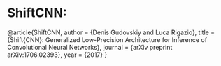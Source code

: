 # ShiftCNN:

@article{ShiftCNN,
  author    = {Denis Gudovskiy and Luca Rigazio},
  title     = {Shift{CNN}: Generalized Low-Precision Architecture for Inference of Convolutional Neural Networks},
  journal   = {arXiv preprint arXiv:1706.02393},
  year      = {2017}
}
